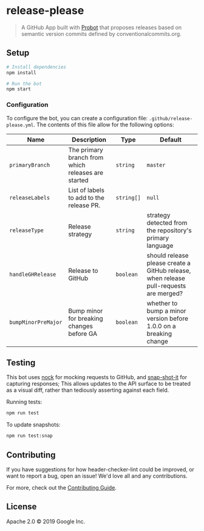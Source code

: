 # release-please

> A GitHub App built with [Probot](https://github.com/probot/probot) that proposes releases based on
semantic version commits defined by conventionalcommits.org.

## Setup

```sh
# Install dependencies
npm install

# Run the bot
npm start
```

### Configuration

To configure the bot, you can create a configuration file:
`.github/release-please.yml`. The contents of this file allow for the following
options:

| Name | Description | Type | Default |
|----- | ----------- | ---- | ------- |
| `primaryBranch` | The primary branch from which releases are started | `string` | `master` |
| `releaseLabels` | List of labels to add to the release PR. | `string[]` | `null` | `undefined` |
| `releaseType` | Release strategy | `string` | strategy detected from the repository's primary language |
| `handleGHRelease` | Release to GitHub | `boolean` | should release please create a GitHub release, when release pull-requests are merged? |
| `bumpMinorPreMajor` | Bump minor for breaking changes before GA | `boolean` | whether to bump a minor version before 1.0.0 on a breaking change |

## Testing

This bot uses [nock](https://www.npmjs.com/package/nock) for mocking requests
to GitHub, and [snap-shot-it](https://www.npmjs.com/package/snap-shot-it) for capturing
responses; This allows updates to the API surface to be treated as a visual diff,
rather than tediously asserting against each field.

Running tests:

```sh
npm run test
```

To update snapshots:

```sh
npm run test:snap
```

## Contributing

If you have suggestions for how header-checker-lint could be improved, or want to report a bug, open an issue! We'd love all and any contributions.

For more, check out the [Contributing Guide](CONTRIBUTING.md).

## License

Apache 2.0 © 2019 Google Inc.
